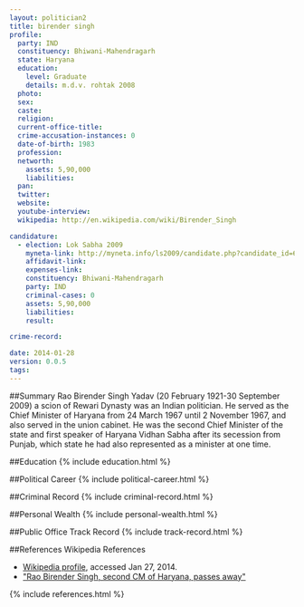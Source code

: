 ```yaml
---
layout: politician2
title: birender singh
profile: 
  party: IND
  constituency: Bhiwani-Mahendragarh
  state: Haryana
  education: 
    level: Graduate
    details: m.d.v. rohtak 2008
  photo: 
  sex: 
  caste: 
  religion: 
  current-office-title: 
  crime-accusation-instances: 0
  date-of-birth: 1983
  profession: 
  networth: 
    assets: 5,90,000
    liabilities: 
  pan: 
  twitter: 
  website: 
  youtube-interview: 
  wikipedia: http://en.wikipedia.com/wiki/Birender_Singh

candidature: 
  - election: Lok Sabha 2009
    myneta-link: http://myneta.info/ls2009/candidate.php?candidate_id=6677
    affidavit-link: 
    expenses-link: 
    constituency: Bhiwani-Mahendragarh 
    party: IND
    criminal-cases: 0
    assets: 5,90,000
    liabilities: 
    result:  

crime-record: 

date: 2014-01-28
version: 0.0.5
tags: 
---
```

##Summary
Rao Birender Singh Yadav (20 February 1921-30 September 2009) a scion of Rewari Dynasty was an Indian politician. He served as the Chief Minister of Haryana from 24 March 1967 until 2 November 1967, and also served in the union cabinet. He was the second Chief Minister of the state and first speaker of Haryana Vidhan Sabha after its secession from Punjab, which state he had also represented as a minister at one time.




##Education
{% include education.html %}


##Political Career
{% include political-career.html %}


##Criminal Record
{% include criminal-record.html %}


##Personal Wealth
{% include personal-wealth.html %}


##Public Office Track Record
{% include track-record.html %}


##References
Wikipedia References
- [Wikipedia profile]({{page.profile.wikipedia}}), accessed Jan 27, 2014.
- ["Rao Birender Singh, second CM of Haryana, passes away"][wiki1]

[wiki1]: http://www.indianexpress.com/news/rao-birender-singh-second-cm-of-haryana-pa/523543/


{% include references.html %}
